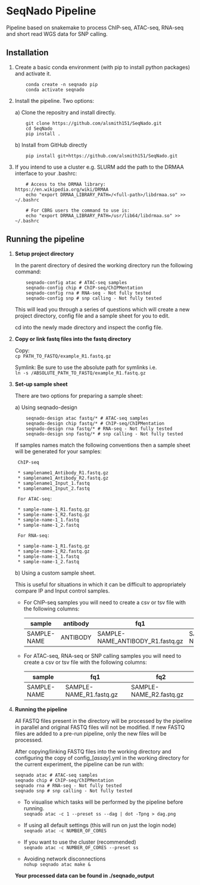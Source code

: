 # SeqNado Pipeline

Pipeline based on snakemake to process ChIP-seq, ATAC-seq, RNA-seq and short read WGS data for SNP calling.

## Installation

1. Create a basic conda environment (with pip to install python packages) and activate it.  

    ```{bash}
        conda create -n seqnado pip
        conda activate seqnado
    ```

1. Install the pipeline. Two options:  

    a) Clone the repositry and install directly.
    ```{bash}
        git clone https://github.com/alsmith151/SeqNado.git
        cd SeqNado
        pip install .
    ```

    b) Install from GitHub directly

    ```{bash}
        pip install git+https://github.com/alsmith151/SeqNado.git
    ```

1. If you intend to use a cluster e.g. SLURM add the path to the DRMAA interface to your .bashrc:

    ```{bash}
        # Access to the DRMAA library: https://en.wikipedia.org/wiki/DRMAA
        echo "export DRMAA_LIBRARY_PATH=/<full-path>/libdrmaa.so" >> ~/.bashrc

        # For CBRG users the command to use is:
        echo "export DRMAA_LIBRARY_PATH=/usr/lib64/libdrmaa.so" >> ~/.bashrc
    ```
  
## Running the pipeline

1. **Setup project directory**

    In the parent directory of desired the working directory run the following command:

    ```
        seqnado-config atac # ATAC-seq samples
        seqnado-config chip # ChIP-seq/ChIPMentation
        seqnado-config rna # RNA-seq - Not fully tested
        seqnado-config snp # snp calling - Not fully tested

    ```

    This will lead you through a series of questions which will create a new project directory, config file and a sample sheet for you to edit.

    cd into the newly made directory and inspect the config file.  

1. **Copy or link fastq files into the fastq directory**

    Copy:  
    ```cp PATH_TO_FASTQ/example_R1.fastq.gz```

    Symlink: Be sure to use the absolute path for symlinks i.e.  
        ```ln -s /ABSOLUTE_PATH_TO_FASTQ/example_R1.fastq.gz ```  

1. **Set-up sample sheet**

    There are two options for preparing a sample sheet:

    a) Using seqnado-design

    ```
        seqnado-design atac fastq/* # ATAC-seq samples
        seqnado-design chip fastq/* # ChIP-seq/ChIPMentation
        seqnado-design rna fastq/* # RNA-seq - Not fully tested
        seqnado-design snp fastq/* # snp calling - Not fully tested

    ```

    If samples names match the following conventions then a sample sheet will be generated for your samples:

        ChIP-seq

        * samplename1_Antibody_R1.fastq.gz
        * samplename1_Antibody_R2.fastq.gz
        * samplename1_Input_1.fastq
        * samplename1_Input_2.fastq

        For ATAC-seq:

        * sample-name-1_R1.fastq.gz
        * sample-name-1_R2.fastq.gz
        * sample-name-1_1.fastq
        * sample-name-1_2.fastq

        For RNA-seq:

        * sample-name-1_R1.fastq.gz
        * sample-name-1_R2.fastq.gz
        * sample-name-1_1.fastq
        * sample-name-1_2.fastq  


    b) Using a custom sample sheet. 

    This is useful for situations in which it can be difficult to appropriately compare IP and Input control samples. 

    * For ChIP-seq samples you will need to create a csv or tsv file with the following columns:

        | sample      | antibody | fq1                              | fq2                              | control              |
        |-------------|----------|----------------------------------|----------------------------------|----------------------|
        | SAMPLE-NAME | ANTIBODY | SAMPLE-NAME_ANTIBODY_R1.fastq.gz | SAMPLE-NAME_ANTIBODY_R2.fastq.gz | CONTROL_SAMPLE_Input |



    * For ATAC-seq, RNA-seq or SNP calling samples you will need to create a csv or tsv file with the following columns:

        | sample      | fq1                              | fq2                              |
        |-------------|----------------------------------|----------------------------------|
        | SAMPLE-NAME | SAMPLE-NAME_R1.fastq.gz | SAMPLE-NAME_R2.fastq.gz |


1. **Running the pipeline**

    All FASTQ files present in the directory will be processed by the pipeline in parallel and
    original FASTQ files will not be modified. If new FASTQ files are added to a pre-run pipeline,
    only the new files will be processed.

    After copying/linking FASTQ files into the working directory and configuring the copy of
    config_[*assay*].yml in the working directory for the current experiment, the pipeline can be run with:

    ```
    seqnado atac # ATAC-seq samples
    seqnado chip # ChIP-seq/ChIPMentation
    seqnado rna # RNA-seq - Not fully tested
    seqnado snp # snp calling - Not fully tested
    ```

    * To visualise which tasks will be performed by the pipeline before running.  
    ```seqnado atac -c 1 --preset ss --dag | dot -Tpng > dag.png```

    * If using all default settings (this will run on just the login node)  
    ```seqnado atac -c NUMBER_OF_CORES```

    * If you want to use the cluster (recommended)  
    ```seqnado atac -c NUMBER_OF_CORES --preset ss```

    * Avoiding network disconnections  
    ```nohup seqnado atac make &```

    **Your processed data can be found in ./seqnado_output**